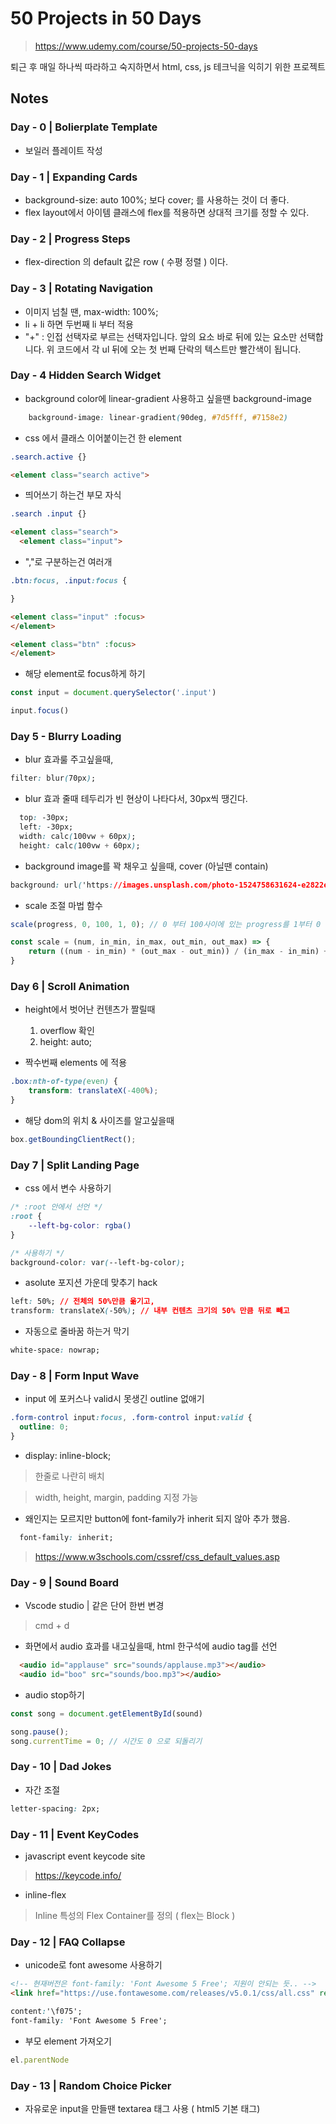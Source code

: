 # 50 Projects in 50 Days

> https://www.udemy.com/course/50-projects-50-days

퇴근 후 매일 하나씩 따라하고 숙지하면서 html, css, js 테크닉을 익히기 위한 프로젝트

## Notes

### Day - 0 | Bolierplate Template 

* 보일러 플레이트 작성

### Day - 1 | Expanding Cards 

* background-size: auto 100%; 보다 cover; 를 사용하는 것이 더 좋다.
* flex layout에서 아이템 클래스에 flex를 적용하면 상대적 크기를 정할 수 있다.

### Day - 2 | Progress Steps 

* flex-direction 의 default 값은 row ( 수평 정렬 ) 이다.

### Day - 3 | Rotating Navigation 

* 이미지 넘칠 땐, max-width: 100%; 
* li + li 하면 두번째 li 부터 적용
* "+" : 인접 선택자로 부르는 선택자입니다. 앞의 요소 바로 뒤에 있는 요소만 선택합니다. 위 코드에서 각 ul 뒤에 오는 첫 번째 단락의 텍스트만 빨간색이 됩니다.

### Day - 4 Hidden Search Widget

* background color에 linear-gradient 사용하고 싶을땐 background-image
  

```css
    background-image: linear-gradient(90deg, #7d5fff, #7158e2)
```

* css 에서 클래스 이어붙이는건 한 element

```css
.search.active {}
```

```html
<element class="search active">
```

* 띄어쓰기 하는건 부모 자식

```css
.search .input {}
```

``` html 
<element class="search">
  <element class="input">

```

- ","로 구분하는건 여러개
``` css
.btn:focus, .input:focus {

}
```

```html
<element class="input" :focus>
</element>

<element class="btn" :focus>
</element>
```

* 해당 element로 focus하게 하기

```javascript
const input = document.querySelector('.input')

input.focus()
```

### Day 5 - Blurry Loading

* blur 효과룰 주고싶을때, 

```css
filter: blur(70px);
```

* blur 효과 줄때 테두리가 빈 현상이 나타다서, 30px씩 땡긴다.

```css
  top: -30px;
  left: -30px;
  width: calc(100vw + 60px);
  height: calc(100vw + 60px);
```

* background image를 꽉 채우고 싶을때, cover (아닐땐 contain)

```css
background: url('https://images.unsplash.com/photo-1524758631624-e2822e304c36?ixid=MnwxMjA3fDF8MHxwaG90by1wYWdlfHx8fGVufDB8fHx8&ixlib=rb-1.2.1&auto=format&fit=crop&w=3300&q=80') no-repeat center center/cover;
```

* scale 조절 마법 함수

```javascript
scale(progress, 0, 100, 1, 0); // 0 부터 100사이에 있는 progress를 1부터 0 사이의 숫자로 맵핑시켜줌.

const scale = (num, in_min, in_max, out_min, out_max) => {
    return ((num - in_min) * (out_max - out_min)) / (in_max - in_min) + out_min;
}
```

### Day 6 | Scroll Animation

* height에서 벗어난 컨텐츠가 짤릴때
  1. overflow 확인
  2. height: auto;

* 짝수번째 elements 에 적용

```css
.box:nth-of-type(even) {
    transform: translateX(-400%);
}
```

* 해당 dom의 위치 & 사이즈를 알고싶을때

```javascript
box.getBoundingClientRect();
```

### Day 7 | Split Landing Page

* css 에서 변수 사용하기

```css
/* :root 안에서 선언 */
:root {
    --left-bg-color: rgba()
}

/* 사용하기 */
background-color: var(--left-bg-color);
```

* asolute 포지션 가운데 맞추기 hack

```css
left: 50%; // 전체의 50%만큼 옮기고,
transform: translateX(-50%); // 내부 컨텐츠 크기의 50% 만큼 뒤로 빼고
```

* 자동으로 줄바꿈 하는거 막기

``` css 
white-space: nowrap; 

```

### Day - 8 | Form Input Wave

- input 에 포커스나 valid시 못생긴 outline 없애기

``` css
.form-control input:focus, .form-control input:valid {
  outline: 0;
}
```

* display: inline-block; 

> 한줄로 나란히 배치

> width, height, margin, padding 지정 가능

* 왜인지는 모르지만 button에 font-family가 inherit 되지 않아 추가 했음.

```css
  font-family: inherit;
```

> https://www.w3schools.com/cssref/css_default_values.asp

### Day - 9 | Sound Board

* Vscode studio | 같은 단어 한번 변경

> cmd + d

* 화면에서 audio 효과를 내고싶을때, html 한구석에 audio tag를 선언

```html
  <audio id="applause" src="sounds/applause.mp3"></audio>
  <audio id="boo" src="sounds/boo.mp3"></audio>
```

* audio stop하기

```javascript
const song = document.getElementById(sound)

song.pause();
song.currentTime = 0; // 시간도 0 으로 되돌리기
```

### Day - 10 | Dad Jokes

* 자간 조절

```css
letter-spacing: 2px;
```

### Day - 11 | Event KeyCodes

* javascript event keycode site

> https://keycode.info/

* inline-flex

> Inline 특성의 Flex Container를 정의 ( flex는 Block )


### Day - 12 | FAQ Collapse
- unicode로 font awesome 사용하기

``` html
<!-- 현재버전은 font-family: 'Font Awesome 5 Free'; 지원이 안되는 듯.. -->
<link href="https://use.fontawesome.com/releases/v5.0.1/css/all.css" rel="stylesheet">
```

``` css
content:'\f075';
font-family: 'Font Awesome 5 Free';
```

- 부모 element 가져오기

``` javascript 
el.parentNode
```

### Day - 13 | Random Choice Picker
- 자유로운 input을 만들땐 textarea 태그 사용 ( html5 기본 태그)